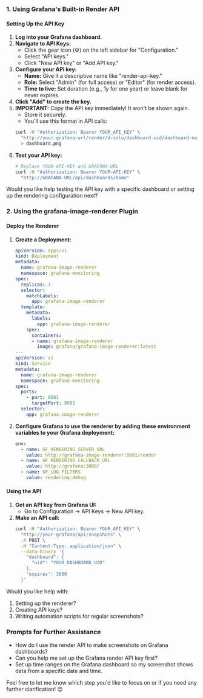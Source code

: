 
### 1. Using Grafana's Built-in Render API

#### Setting Up the API Key
1. **Log into your Grafana dashboard.**
2. **Navigate to API Keys:**
   - Click the gear icon (⚙️) on the left sidebar for "Configuration."
   - Select "API keys."
   - Click "New API key" or "Add API key."
3. **Configure your API key:**
   - **Name:** Give it a descriptive name like "render-api-key."
   - **Role:** Select "Admin" (for full access) or "Editor" (for render access).
   - **Time to live:** Set duration (e.g., 1y for one year) or leave blank for never expires.
4. **Click "Add" to create the key.**
5. **IMPORTANT:** Copy the API key immediately! It won't be shown again.
   - Store it securely.
   - You'll use this format in API calls:
   ```bash
   curl -H "Authorization: Bearer YOUR_API_KEY" \
     "http://your-grafana-url/render/d-solo/dashboard-uid/dashboard-name?orgId=1&panelId=1&width=1000&height=500" \
     > dashboard.png
   ```
6. **Test your API key:**
   ```bash
   # Replace YOUR-API-KEY and GRAFANA-URL
   curl -H "Authorization: Bearer YOUR-API-KEY" \
     "http://GRAFANA-URL/api/dashboards/home"
   ```

Would you like help testing the API key with a specific dashboard or setting up the rendering configuration next?

### 2. Using the grafana-image-renderer Plugin

#### Deploy the Renderer
1. **Create a Deployment:**
   ```yaml
   apiVersion: apps/v1
   kind: Deployment
   metadata:
     name: grafana-image-renderer
     namespace: grafana-monitoring
   spec:
     replicas: 1
     selector:
       matchLabels:
         app: grafana-image-renderer
     template:
       metadata:
         labels:
           app: grafana-image-renderer
       spec:
         containers:
         - name: grafana-image-renderer
           image: grafana/grafana-image-renderer:latest
   ---
   apiVersion: v1
   kind: Service
   metadata:
     name: grafana-image-renderer
     namespace: grafana-monitoring
   spec:
     ports:
       - port: 8081
         targetPort: 8081
     selector:
       app: grafana-image-renderer
   ```

2. **Configure Grafana to use the renderer by adding these environment variables to your Grafana deployment:**
   ```yaml
   env:
     - name: GF_RENDERING_SERVER_URL
       value: http://grafana-image-renderer:8081/render
     - name: GF_RENDERING_CALLBACK_URL
       value: http://grafana:3000/
     - name: GF_LOG_FILTERS
       value: rendering:debug
   ```

#### Using the API
1. **Get an API key from Grafana UI:**
   - Go to Configuration -> API Keys -> New API key.
2. **Make an API call:**
   ```bash
   curl -H "Authorization: Bearer YOUR_API_KEY" \
     "http://your-grafana/api/snapshots" \
     -X POST \
     -H "Content-Type: application/json" \
     --data-binary '{
       "dashboard": {
         "uid": "YOUR_DASHBOARD_UID"
       },
       "expires": 3600
     }'
   ```

Would you like help with:
1. Setting up the renderer?
2. Creating API keys?
3. Writing automation scripts for regular screenshots?

### Prompts for Further Assistance
- How do I use the render API to make screenshots on Grafana dashboards?
- Can you help me set up the Grafana render API key first?
- Set up time ranges on the Grafana dashboard so my screenshot shows data from a specific date and time.

Feel free to let me know which step you'd like to focus on or if you need any further clarification! 😊